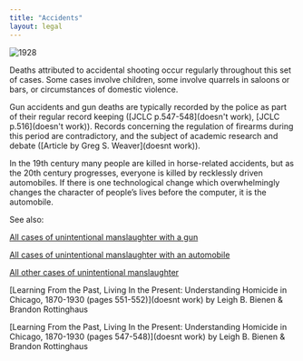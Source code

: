 ```yaml
---
title: "Accidents"
layout: legal
---
```


![1928](/img/legal/accidents/automobile.jpg)

Deaths attributed to accidental shooting occur regularly throughout this set of cases. Some cases involve children, some involve quarrels in saloons or bars, or circumstances of domestic violence.

Gun accidents and gun deaths are typically recorded by the police as part of their regular record keeping ([JCLC p.547-548](doesn't work), [JCLC p.516](doesn't work)). Records concerning the regulation of firearms during this period are contradictory, and the subject of academic research and debate ([Article by Greg S. Weaver](doesnt work)).

In the 19th century many people are killed in horse-related accidents, but as the 20th century progresses, everyone is killed by recklessly driven automobiles. If there is one technological change which overwhelmingly changes the character of people’s lives before the computer, it is the automobile.

See also:

[All cases of unintentional manslaughter with a gun](/database/?backToResults=1&kindman=2&page=1)

[All cases of unintentional manslaughter with an automobile](/database/?backToResults=1&kindman=1&page=1)

[All other cases of unintentional manslaughter](/database/?backToResults=1&kindman=3&page=1)

[Learning From the Past, Living In the Present: Understanding Homicide in Chicago, 1870-1930 (pages 551-552)](doesnt work) by Leigh B. Bienen & Brandon Rottinghaus

[Learning From the Past, Living In the Present: Understanding Homicide in Chicago, 1870-1930 (pages 547-548)](doesnt work) by Leigh B. Bienen & Brandon Rottinghaus

